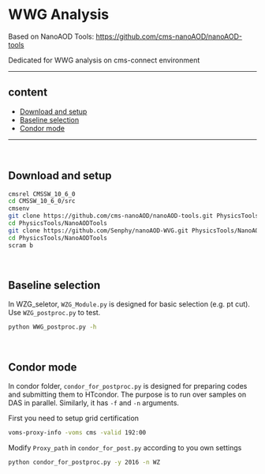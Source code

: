 # WWG Analysis
Based on NanoAOD Tools: <https://github.com/cms-nanoAOD/nanoAOD-tools>

Dedicated for WWG analysis on cms-connect environment

--------------
## content

- [Download and setup](#Download-and-setup)
- [Baseline selection](#Baseline-selection)
- [Condor mode](#Condor-mode)

--------------
<br>

## <span id="Download-and-setup"> Download and setup </span> 

```bash
cmsrel CMSSW_10_6_0
cd CMSSW_10_6_0/src
cmsenv
git clone https://github.com/cms-nanoAOD/nanoAOD-tools.git PhysicsTools/NanoAODTools
cd PhysicsTools/NanoAODTools
git clone https://github.com/Senphy/nanoAOD-WVG.git PhysicsTools/NanoAODTools 
cd PhysicsTools/NanoAODTools
scram b
```
<br>

## <span id="Baseline-selection"> Baseline selection </span>
In WZG_seletor, `WZG_Module.py` is designed for basic selection (e.g. pt cut). Use `WZG_postproc.py` to test.

```bash
python WWG_postproc.py -h
```


<br>

## <span id="Condor-mode"> Condor mode </span>
In condor folder, `condor_for_postproc.py` is designed for preparing codes and submitting them to HTcondor. The purpose is to run over samples on DAS in parallel. Similarly, it has `-f` and `-n` arguments.

First you need to setup grid certification
```bash
voms-proxy-info -voms cms -valid 192:00
```
Modify `Proxy_path` in `condor_for_post.py` according to you own settings

```bash
python condor_for_postproc.py -y 2016 -n WZ
```

